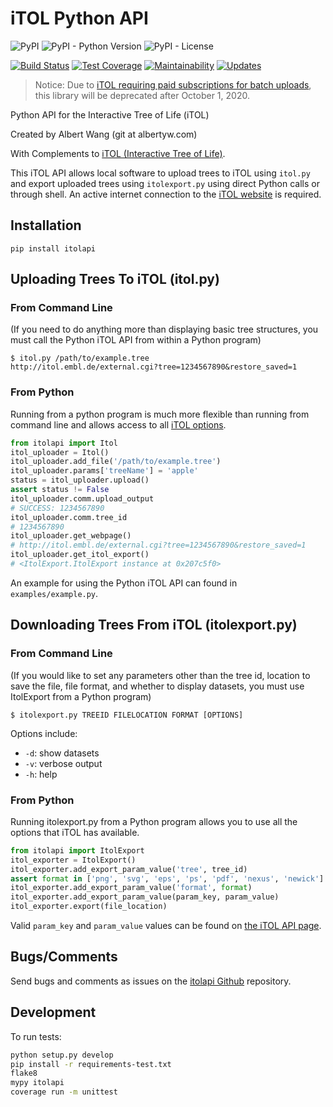 iTOL Python API
===============

![PyPI](https://img.shields.io/pypi/v/itolapi)
![PyPI - Python Version](https://img.shields.io/pypi/pyversions/itolapi)
![PyPI - License](https://img.shields.io/pypi/l/itolapi)

[![Build Status](https://drone.albertyw.com/api/badges/albertyw/itolapi/status.svg)](https://drone.albertyw.com/albertyw/itolapi)
[![Test Coverage](https://api.codeclimate.com/v1/badges/365d217b9dd6c2f97cb4/test_coverage)](https://codeclimate.com/github/albertyw/itolapi/test_coverage)
[![Maintainability](https://api.codeclimate.com/v1/badges/365d217b9dd6c2f97cb4/maintainability)](https://codeclimate.com/github/albertyw/itolapi/maintainability)
[![Updates](https://pyup.io/repos/github/albertyw/itolapi/shield.svg)](https://pyup.io/repos/github/albertyw/itolapi/)

> Notice: Due to [iTOL requiring paid subscriptions for batch uploads](https://itol.embl.de/infoReg.cgi),
> this library will be deprecated after October 1, 2020.

Python API for the Interactive Tree of Life (iTOL)

Created by Albert Wang (git at albertyw.com)

With Complements to [iTOL (Interactive Tree of Life)](http://itol.embl.de/).

This iTOL API allows local software to upload trees to iTOL using
`itol.py` and export uploaded trees using `itolexport.py` using direct
Python calls or through shell. An active internet connection to the
[iTOL website](http://itol.embl.de/) is required.

Installation
------------

`pip install itolapi`

Uploading Trees To iTOL (itol.py)
---------------------------------

### From Command Line

(If you need to do anything more than displaying basic tree structures,
you must call the Python iTOL API from within a Python program)

```
$ itol.py /path/to/example.tree
http://itol.embl.de/external.cgi?tree=1234567890&restore_saved=1
```

### From Python

Running from a python program is much more flexible than running from
command line and allows access to all [iTOL options](http://itol.embl.de/help.cgi#batch).

```python
from itolapi import Itol
itol_uploader = Itol()
itol_uploader.add_file('/path/to/example.tree')
itol_uploader.params['treeName'] = 'apple'
status = itol_uploader.upload()
assert status != False
itol_uploader.comm.upload_output
# SUCCESS: 1234567890
itol_uploader.comm.tree_id
# 1234567890
itol_uploader.get_webpage()
# http://itol.embl.de/external.cgi?tree=1234567890&restore_saved=1
itol_uploader.get_itol_export()
# <ItolExport.ItolExport instance at 0x207c5f0>
```

An example for using the Python iTOL API can found in
`examples/example.py`.

Downloading Trees From iTOL (itolexport.py)
-------------------------------------------

### From Command Line

(If you would like to set any parameters other than the tree id,
location to save the file, file format, and whether to display datasets,
you must use ItolExport from a Python program)

```
$ itolexport.py TREEID FILELOCATION FORMAT [OPTIONS]
```

Options include:
 - `-d`: show datasets
 - `-v`: verbose output
 - `-h`: help

### From Python

Running itolexport.py from a Python program allows you to use all the
options that iTOL has available.

```python
from itolapi import ItolExport
itol_exporter = ItolExport()
itol_exporter.add_export_param_value('tree', tree_id)
assert format in ['png', 'svg', 'eps', 'ps', 'pdf', 'nexus', 'newick']
itol_exporter.add_export_param_value('format', format)
itol_exporter.add_export_param_value(param_key, param_value)
itol_exporter.export(file_location)
```

Valid `param_key` and `param_value` values can be found on [the iTOL API
page](http://itol.embl.de/help.cgi#batch).

Bugs/Comments
-------------

Send bugs and comments as issues on the
[itolapi Github](https://github.com/albertyw/itolapi/) repository.

Development
-----------

To run tests:

```bash
python setup.py develop
pip install -r requirements-test.txt
flake8
mypy itolapi
coverage run -m unittest
```
